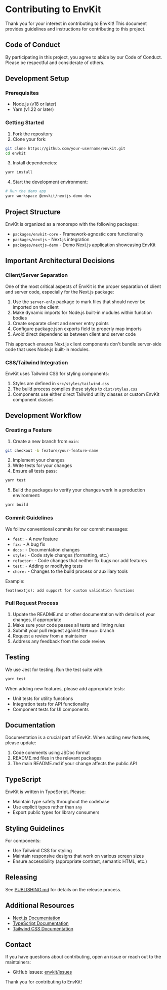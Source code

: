 # Contributing to EnvKit

Thank you for your interest in contributing to EnvKit! This document provides guidelines and instructions for contributing to this project.

## Code of Conduct

By participating in this project, you agree to abide by our Code of Conduct. Please be respectful and considerate of others.

## Development Setup

### Prerequisites

- Node.js (v18 or later)
- Yarn (v1.22 or later)

### Getting Started

1. Fork the repository
2. Clone your fork:

```bash
git clone https://github.com/your-username/envkit.git
cd envkit
```

3. Install dependencies:

```bash
yarn install
```

4. Start the development environment:

```bash
# Run the demo app
yarn workspace @envkit/nextjs-demo dev
```

## Project Structure

EnvKit is organized as a monorepo with the following packages:

- `packages/envkit-core` - Framework-agnostic core functionality
- `packages/nextjs` - Next.js integration
- `packages/nextjs-demo` - Demo Next.js application showcasing EnvKit

## Important Architectural Decisions

### Client/Server Separation

One of the most critical aspects of EnvKit is the proper separation of client and server code, especially for the Next.js package:

1. Use the `server-only` package to mark files that should never be imported on the client
2. Make dynamic imports for Node.js built-in modules within function bodies
3. Create separate client and server entry points
4. Configure package.json exports field to properly map imports
5. Avoid direct dependencies between client and server code

This approach ensures Next.js client components don't bundle server-side code that uses Node.js built-in modules.

### CSS/Tailwind Integration

EnvKit uses Tailwind CSS for styling components:

1. Styles are defined in `src/styles/tailwind.css`
2. The build process compiles these styles to `dist/styles.css`
3. Components use either direct Tailwind utility classes or custom EnvKit component classes

## Development Workflow

### Creating a Feature

1. Create a new branch from `main`:

```bash
git checkout -b feature/your-feature-name
```

2. Implement your changes
3. Write tests for your changes
4. Ensure all tests pass:

```bash
yarn test
```

5. Build the packages to verify your changes work in a production environment:

```bash
yarn build
```

### Commit Guidelines

We follow conventional commits for our commit messages:

- `feat:` - A new feature
- `fix:` - A bug fix
- `docs:` - Documentation changes
- `style:` - Code style changes (formatting, etc.)
- `refactor:` - Code changes that neither fix bugs nor add features
- `test:` - Adding or modifying tests
- `chore:` - Changes to the build process or auxiliary tools

Example:
```
feat(nextjs): add support for custom validation functions
```

### Pull Request Process

1. Update the README.md or other documentation with details of your changes, if appropriate
2. Make sure your code passes all tests and linting rules
3. Submit your pull request against the `main` branch
4. Request a review from a maintainer
5. Address any feedback from the code review

## Testing

We use Jest for testing. Run the test suite with:

```bash
yarn test
```

When adding new features, please add appropriate tests:

- Unit tests for utility functions
- Integration tests for API functionality
- Component tests for UI components

## Documentation

Documentation is a crucial part of EnvKit. When adding new features, please update:

1. Code comments using JSDoc format
2. README.md files in the relevant packages
3. The main README.md if your change affects the public API

## TypeScript

EnvKit is written in TypeScript. Please:

- Maintain type safety throughout the codebase
- Use explicit types rather than `any`
- Export public types for library consumers

## Styling Guidelines

For components:

- Use Tailwind CSS for styling
- Maintain responsive designs that work on various screen sizes
- Ensure accessibility (appropriate contrast, semantic HTML, etc.)

## Releasing

See [PUBLISHING.md](./PUBLISHING.md) for details on the release process.

## Additional Resources

- [Next.js Documentation](https://nextjs.org/docs)
- [TypeScript Documentation](https://www.typescriptlang.org/docs/)
- [Tailwind CSS Documentation](https://tailwindcss.com/docs)

## Contact

If you have questions about contributing, open an issue or reach out to the maintainers:

- GitHub Issues: [envkit/issues](https://github.com/onboardbase/envkit/issues)

Thank you for contributing to EnvKit!

